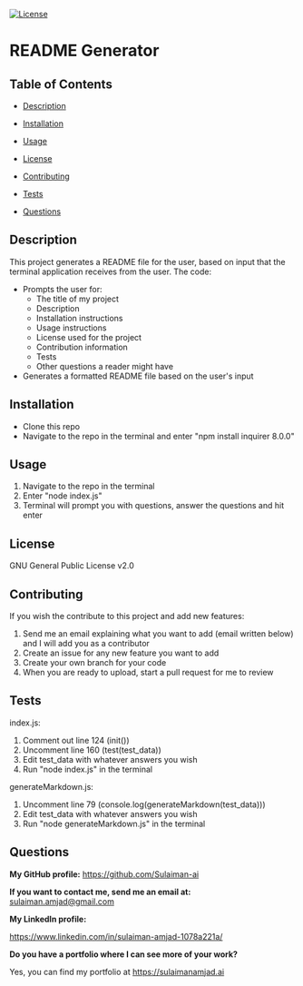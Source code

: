 [![License](https://img.shields.io/badge/license-GNU2.0-green)](./LICENSE)
# README Generator
## Table of Contents
* [Description](#description)

* [Installation](#installation)

* [Usage](#usage)

* [License](#license)

* [Contributing](#contributing)

* [Tests](#tests)

* [Questions](#questions)

## Description
This project generates a README file for the user, based on input that the terminal application receives from the user. The code:
- Prompts the user for:
    - The title of my project
    - Description
    - Installation instructions
    - Usage instructions
    - License used for the project
    - Contribution information
    - Tests
    - Other questions a reader might have
- Generates a formatted README file based on the user's input
## Installation
- Clone this repo
- Navigate to the repo in the terminal and enter "npm install inquirer 8.0.0"
## Usage
1. Navigate to the repo in the terminal
2. Enter "node index.js"
3. Terminal will prompt you with questions, answer the questions and hit enter
## License
GNU General Public License v2.0
## Contributing
If you wish the contribute to this project and add new features:
1. Send me an email explaining what you want to add (email written below) and I will add you as a contributor
2. Create an issue for any new feature you want to add
3. Create your own branch for your code
4. When you are ready to upload, start a pull request for me to review
## Tests
index.js:
1. Comment out line 124 (init())
2. Uncomment line 160 (test(test_data))
3. Edit test_data with whatever answers you wish
4. Run "node index.js" in the terminal

generateMarkdown.js:
1. Uncomment line 79 (console.log(generateMarkdown(test_data)))
2. Edit test_data with whatever answers you wish
3. Run "node generateMarkdown.js" in the terminal
## Questions
**My GitHub profile:** https://github.com/Sulaiman-ai

**If you want to contact me, send me an email at:** sulaiman.amjad@gmail.com

**My LinkedIn profile:**

https://www.linkedin.com/in/sulaiman-amjad-1078a221a/

**Do you have a portfolio where I can see more of your work?**

Yes, you can find my portfolio at https://sulaimanamjad.ai

